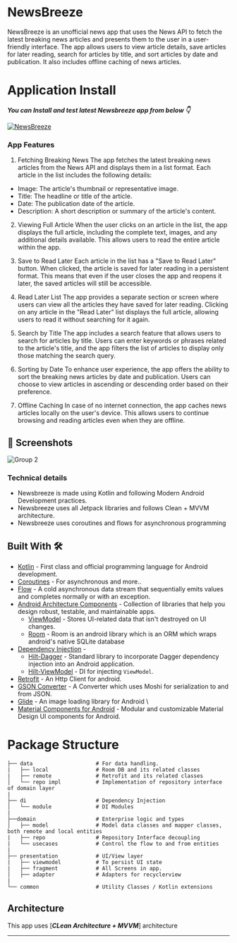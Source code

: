 # **NewsBreeze** 

NewsBreeze is an unofficial news app that uses the News API to fetch the latest breaking news articles and presents them to the user in a user-friendly interface. The app allows users to view article details, save articles for later reading, search for articles by title, and sort articles by date and publication. It also includes offline caching of news articles.

# Application Install

***You can Install and test latest Newsbreeze app from below 👇***

[![NewsBreeze](https://img.shields.io/badge/Newsbreeze✅-APK-red.svg?style=for-the-badge&logo=android)](https://drive.google.com/file/d/1zT3zHbZm7ne77H6M0YKHcnQBLSVyt76C/view?usp=sharing)


### App Features
1. Fetching Breaking News
The app fetches the latest breaking news articles from the News API and displays them in a list format. Each article in the list includes the following details:

- Image: The article's thumbnail or representative image.
- Title: The headline or title of the article.
- Date: The publication date of the article.
- Description: A short description or summary of the article's content.

2. Viewing Full Article
When the user clicks on an article in the list, the app displays the full article, including the complete text, images, and any additional details available. This allows users to read the entire article within the app.

3. Save to Read Later
Each article in the list has a "Save to Read Later" button. When clicked, the article is saved for later reading in a persistent format. This means that even if the user closes the app and reopens it later, the saved articles will still be accessible.

4. Read Later List
The app provides a separate section or screen where users can view all the articles they have saved for later reading. Clicking on any article in the "Read Later" list displays the full article, allowing users to read it without searching for it again.

5. Search by Title
The app includes a search feature that allows users to search for articles by title. Users can enter keywords or phrases related to the article's title, and the app filters the list of articles to display only those matching the search query.

6. Sorting by Date
To enhance user experience, the app offers the ability to sort the breaking news articles by date and publication. Users can choose to view articles in ascending or descending order based on their preference.

7. Offline Caching
In case of no internet connection, the app caches news articles locally on the user's device. This allows users to continue browsing and reading articles even when they are offline.


## 📸 Screenshots
![Group 2](https://github.com/priyanshuborole/Greedy-Game-Assignment/assets/69722542/ef994545-e1d2-4add-96f7-5657f4ae1473)

### Technical details 
- Newsbreeze is made using Kotlin and following Modern Android Development practices.
- Newsbreeze uses all Jetpack libraries and follows Clean + MVVM architecture.
- Newsbreeze uses coroutines and flows for asynchronous programming



## Built With 🛠
- [Kotlin](https://kotlinlang.org/) - First class and official programming language for Android development.
- [Coroutines](https://kotlinlang.org/docs/reference/coroutines-overview.html) - For asynchronous and more..
- [Flow](https://kotlin.github.io/kotlinx.coroutines/kotlinx-coroutines-core/kotlinx.coroutines.flow/-flow/) - A cold asynchronous data stream that sequentially emits values and completes normally or with an exception.
- [Android Architecture Components](https://developer.android.com/topic/libraries/architecture) - Collection of libraries that help you design robust, testable, and maintainable apps.
  - [ViewModel](https://developer.android.com/topic/libraries/architecture/viewmodel) - Stores UI-related data that isn't destroyed on UI changes. 
  - [Room](https://developer.android.com/training/data-storage/room) - Room is an android library which is an ORM which wraps android's native SQLite database
- [Dependency Injection](https://developer.android.com/training/dependency-injection) - 
  - [Hilt-Dagger](https://dagger.dev/hilt/) - Standard library to incorporate Dagger dependency injection into an Android application.
  - [Hilt-ViewModel](https://developer.android.com/training/dependency-injection/hilt-jetpack) - DI for injecting `ViewModel`.
- [Retrofit](https://github.com/square/retrofit) - An Http Client for android.
- [GSON Converter](https://github.com/square/retrofit/tree/master/retrofit-converters/gson) - A Converter which uses Moshi for serialization to and from JSON.
- [Glide](https://github.com/bumptech/glide) - An image loading library for Android \
- [Material Components for Android](https://github.com/material-components/material-components-android) - Modular and customizable Material Design UI components for Android.

# Package Structure
   
    ├── data                    # For data handling.
    |   ├── local               # Room DB and its related classes
    |   ├── remote              # Retrofit and its related classes
    │   └── repo impl           # Implementation of repository interface of domain layer
    |
    ├── di                      # Dependency Injection             
    │   └── module              # DI Modules
    |
    ├──domain                   # Enterprise logic and types
    │   ├── model               # Model data classes and mapper classes, both remote and local entities
    |   ├── repo                # Repository Interface decoupling
    |   └── usecases            # Control the flow to and from entities
    |
    ├── presentation            # UI/View layer
    |   ├── viewmodel           # To persist UI state
    |   ├── fragment            # All Screens in app.    
    │   ├── adapter             # Adapters for recyclerview
    |
    └── common                  # Utility Classes / Kotlin extensions


## Architecture
This app uses [***CLean Architecture + MVVM***] architecture
  
---
  

